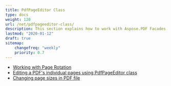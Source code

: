 ```yaml
---
title: PdfPageEditor Class
type: docs
weight: 120
url: /net/pdfpageeditor-class/
description: This section explains how to work with Aspose.PDF Facades using PdfPageEditor Class.
lastmod: "2020-01-12"
draft: true
sitemap:
    changefreq: "weekly"
    priority: 0.7
---
```


- [Working with Page Rotation](/pdf/net/working-with-page-rotation/)
- [Editing a PDF's individual pages using PdfPageEditor class](/pdf/net/editing-a-pdf-s-individual-pages-using-pdfpageeditor-class/)
- [Changing page sizes in PDF file](/pdf/net/changing-page-sizes-in-a-pdf-file/)
